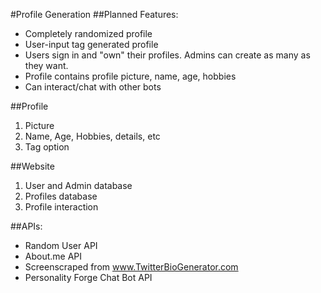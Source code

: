 
#Profile Generation
##Planned Features:
* Completely randomized profile
* User-input tag generated profile
* Users sign in and "own" their profiles. Admins can create as many as they want.
* Profile contains profile picture, name, age, hobbies
* Can interact/chat with other bots

##Profile
1. Picture
2. Name, Age, Hobbies, details, etc
3. Tag option

##Website
1. User and Admin database
2. Profiles database
3. Profile interaction

##APIs:
* Random User API
* About.me API
* Screenscraped from www.TwitterBioGenerator.com
* Personality Forge Chat Bot API
